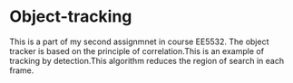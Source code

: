 # Object-tracking
This is a part of my second assignmnet in course EE5532.
The object tracker is based on the principle of correlation.This is an example of tracking by detection.This algorithm reduces the region of search in each frame.
